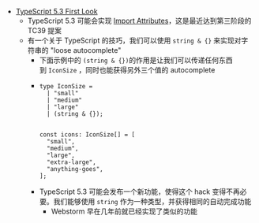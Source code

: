 - [TypeScript 5.3 First Look](https://www.totaltypescript.com/typescript-5-3)
	- TypeScript 5.3 可能会实现 [Import Attributes](https://github.com/tc39/proposal-import-attributes)，这是最近达到第三阶段的 TC39 提案
	- 有一个关于 TypeScript 的技巧，我们可以使用 `string & {}` 来实现对字符串的 "loose autocomplete"
		- 下面示例中的 `(string & {})`的作用是让我们可以传递任何东西到 `IconSize` ，同时也能获得另外三个值的 autocomplete
		- ```
		  type IconSize =
		    | "small"
		    | "medium"
		    | "large"
		    | (string & {});
		    
		   
		  const icons: IconSize[] = [
		    "small",
		    "medium",
		    "large",
		    "extra-large",
		    "anything-goes",
		  ];
		  
		  ```
		- TypeScript 5.3 可能会发布一个新功能，使得这个 hack 变得不再必要。我们能够使用 `string` 作为一种类型，并获得相同的自动完成功能
			- Webstorm 早在几年前就已经实现了类似的功能